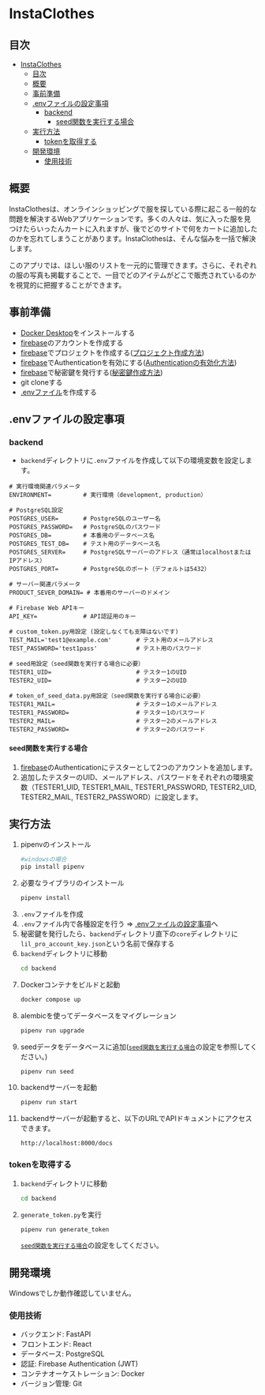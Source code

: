 # InstaClothes

## 目次
- [InstaClothes](#instaclothes)
  - [目次](#目次)
  - [概要](#概要)
  - [事前準備](#事前準備)
  - [.envファイルの設定事項](#envファイルの設定事項)
    - [backend](#backend)
        - [seed関数を実行する場合](#seed関数を実行する場合)
  - [実行方法](#実行方法)
    - [tokenを取得する](#tokenを取得する)
  - [開発環境](#開発環境)
    - [使用技術](#使用技術)

## 概要
InstaClothesは、オンラインショッピングで服を探している際に起こる一般的な問題を解決するWebアプリケーションです。多くの人々は、気に入った服を見つけたらいったんカートに入れますが、後でどのサイトで何をカートに追加したのかを忘れてしまうことがあります。InstaClothesは、そんな悩みを一括で解決します。

このアプリでは、ほしい服のリストを一元的に管理できます。さらに、それぞれの服の写真も掲載することで、一目でどのアイテムがどこで販売されているのかを視覚的に把握することができます。

## 事前準備
- [Docker Desktop](https://www.docker.com/products/docker-desktop)をインストールする
- [firebase](https://firebase.google.com/)のアカウントを作成する
- [firebase](https://firebase.google.com/)でプロジェクトを作成する([プロジェクト作成方法](https://firebase.google.com/docs/projects/learn-more?hl=ja))
- [firebase](https://firebase.google.com/)でAuthenticationを有効にする([Authenticationの有効化方法](https://firebase.google.com/docs/auth/web/password-auth?hl=ja))
- [firebase](https://firebase.google.com/)で秘密鍵を発行する([秘密鍵作成方法](https://firebase.google.com/docs/admin/setup?hl=ja))
- git cloneする
- [.envファイル](#envファイルの設定事項)を作成する

## .envファイルの設定事項
### backend
- `backend`ディレクトリに`.env`ファイルを作成して以下の環境変数を設定します。
```
# 実行環境関連パラメータ
ENVIRONMENT=         # 実行環境（development, production）

# PostgreSQL設定
POSTGRES_USER=       # PostgreSQLのユーザー名
POSTGRES_PASSWORD=   # PostgreSQLのパスワード
POSTGRES_DB=         # 本番用のデータベース名
POSTGRES_TEST_DB=    # テスト用のデータベース名
POSTGRES_SERVER=     # PostgreSQLサーバーのアドレス（通常はlocalhostまたはIPアドレス）
POSTGRES_PORT=       # PostgreSQLのポート（デフォルトは5432）

# サーバー関連パラメータ
PRODUCT_SEVER_DOMAIN= # 本番用のサーバーのドメイン

# Firebase Web APIキー
API_KEY=             # API認証用のキー

# custom_token.py用設定 (設定しなくても支障はないです)
TEST_MAIL='test1@example.com'       # テスト用のメールアドレス
TEST_PASSWORD='test1pass'           # テスト用のパスワード

# seed用設定（seed関数を実行する場合に必要）
TESTER1_UID=                        # テスター1のUID
TESTER2_UID=                        # テスター2のUID

# token_of_seed_data.py用設定（seed関数を実行する場合に必要）
TESTER1_MAIL=                       # テスター1のメールアドレス
TESTER1_PASSWORD=                   # テスター1のパスワード
TESTER2_MAIL=                       # テスター2のメールアドレス
TESTER2_PASSWORD=                   # テスター2のパスワード
```
#### seed関数を実行する場合
1. [firebase](https://firebase.google.com/)のAuthenticationにテスターとして2つのアカウントを追加します。
2. 追加したテスターのUID、メールアドレス、パスワードをそれぞれの環境変数（TESTER1_UID, TESTER1_MAIL, TESTER1_PASSWORD, TESTER2_UID, TESTER2_MAIL, TESTER2_PASSWORD）に設定します。


## 実行方法
1. pipenvのインストール
    ```bash
    #windowsの場合
    pip install pipenv
    ```
2. 必要なライブラリのインストール
    ```bash
    pipenv install
    ```
3. `.env`ファイルを作成
4. `.env`ファイル内で各種設定を行う
    ⇒ [.envファイルの設定事項](#envファイルの設定事項)へ
5. 秘密鍵を発行したら、`backend`ディレクトリ直下の`core`ディレクトリに`lil_pro_account_key.json`という名前で保存する
6. `backend`ディレクトリに移動
    ```bash
    cd backend
    ```
7. Dockerコンテナをビルドと起動
    ```bash
    docker compose up
    ```
8. alembicを使ってデータベースをマイグレーション
    ```bash
    pipenv run upgrade
    ```
9. seedデータをデータベースに追加([`seed関数を実行する場合`](#seed関数を実行する場合)の設定を参照してください。)
    ```bash
    pipenv run seed
    ```
10. backendサーバーを起動
    ```bash
    pipenv run start
    ```
11. backendサーバーが起動すると、以下のURLでAPIドキュメントにアクセスできます。
    ```
    http://localhost:8000/docs
    ```

### tokenを取得する
1. `backend`ディレクトリに移動
    ```bash
    cd backend
    ```
1. `generate_token.py`を実行
    ```bash
    pipenv run generate_token
    ```
    [`seed関数を実行する場合`](#seed関数を実行する場合)の設定をしてください。

## 開発環境
Windowsでしか動作確認していません。
### 使用技術
- バックエンド: FastAPI
- フロントエンド: React
- データベース: PostgreSQL
- 認証: Firebase Authentication (JWT)
- コンテナオーケストレーション: Docker
- バージョン管理: Git


